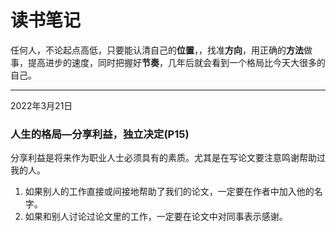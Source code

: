 # 读书笔记



任何人，不论起点高低，只要能认清自己的**位置**，，找准**方向**，用正确的**方法**做事，提高进步的速度，同时把握好**节奏**，几年后就会看到一个格局比今天大很多的自己。



-----

2022年3月21日

### 人生的格局—分享利益，独立决定(P15)

分享利益是将来作为职业人士必须具有的素质。尤其是在写论文要注意鸣谢帮助过我的人。

1. 如果别人的工作直接或间接地帮助了我们的论文，一定要在作者中加入他的名字。
2. 如果和别人讨论过论文里的工作，一定要在论文中对同事表示感谢。

